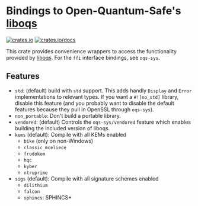 # Bindings to Open-Quantum-Safe's [liboqs][]

[![crates.io](https://img.shields.io/crates/v/oqs)](https://crates.io/crates/oqs)
[![crates.io/docs](https://img.shields.io/docsrs/oqs)](https://docs.rs/oqs/0.7.1/oqs/)

This crate provides convenience wrappers to access the functionality provided by [liboqs][].
For the ``ffi`` interface bindings, see ``oqs-sys``.

[liboqs]: https://github.com/Open-Quantum-Safe/liboqs

## Features

* `std`: (default) build with `std` support. This adds handly `Display` and `Error` implementations
  to relevant types. If you want a `#![no_std]` library, disable this feature (and you
  probably want to disable the default features because they pull in OpenSSL through `oqs-sys`).
* `non_portable`: Don't build a portable library.
* `vendored`: (default) Controls the `oqs-sys/vendored` feature which enables building the included version of liboqs.
* `kems` (default): Compile with all KEMs enabled
  * `bike`  (only on non-Windows)
  * `classic_mceliece`
  * `frodokem`
  * `hqc`
  * `kyber`
  * `ntruprime`
* `sigs` (default): Compile with all signature schemes enabled
  * `dilithium`
  * `falcon`
  * `sphincs`: SPHINCS+
